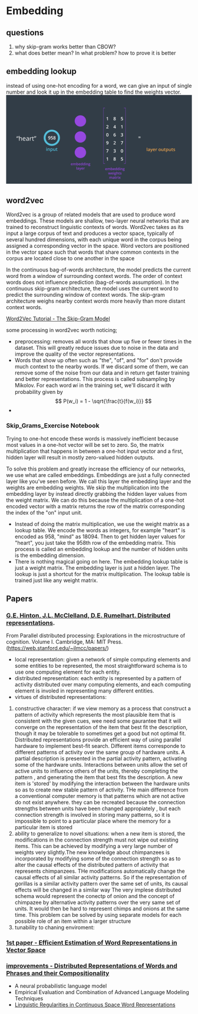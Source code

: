 # Embedding
## questions
1. why skip-gram works better than CBOW?
2. what does better mean? In what problem? how to prove it is better

## embedding lookup
instead of using one-hot encoding for a word, we can give an input of single number and look it up in the embedding table to find the weights vector.
![alt text](./images/embedding_lookup.png "RNN model illustration")

## word2vec
Word2vec is a group of related models that are used to produce word embeddings. These models are shallow, two-layer neural networks that are trained to reconstruct linguistic contexts of words. Word2vec takes as its input a large corpus of text and produces a vector space, typically of several hundred dimensions, with each unique word in the corpus being assigned a corresponding vector in the space. Word vectors are positioned in the vector space such that words that share common contexts in the corpus are located close to one another in the space

In the continuous bag-of-words architecture, the model predicts the current word from a window of surrounding context words. The order of context words does not influence prediction (bag-of-words assumption). In the continuous skip-gram architecture, the model uses the current word to predict the surrounding window of context words. The skip-gram architecture weighs nearby context words more heavily than more distant context words.

[Word2Vec Tutorial - The Skip-Gram Model](http://mccormickml.com/2016/04/19/word2vec-tutorial-the-skip-gram-model/)

some processing in word2vec worth noticing;
- preprocessing: removes all words that show up five or fewer times in the dataset. This will greatly reduce issues due to noise in the data and improve the quality of the vector representations.
- Words that show up often such as "the", "of", and "for" don't provide much context to the nearby words. If we discard some of them, we can remove some of the noise from our data and in return get faster training and better representations. This process is called subsampling by Mikolov. For each word  𝑤𝑖  in the training set, we'll discard it with probability given by
$$ P(w_i) = 1 - \sqrt{\frac{t}{f(w_i)}} $$
-

### Skip_Grams_Exercise Notebook
Trying to one-hot encode these words is massively inefficient because most values in a one-hot vector will be set to zero. So, the matrix multiplication that happens in between a one-hot input vector and a first, hidden layer will result in mostly zero-valued hidden outputs.

To solve this problem and greatly increase the efficiency of our networks, we use what are called embeddings. Embeddings are just a fully connected layer like you've seen before. We call this layer the embedding layer and the weights are embedding weights. We skip the multiplication into the embedding layer by instead directly grabbing the hidden layer values from the weight matrix. We can do this because the multiplication of a one-hot encoded vector with a matrix returns the row of the matrix corresponding the index of the "on" input unit.
  - Instead of doing the matrix multiplication, we use the weight matrix as a lookup table. We encode the words as integers, for example "heart" is encoded as 958, "mind" as 18094. Then to get hidden layer values for "heart", you just take the 958th row of the embedding matrix. This process is called an embedding lookup and the number of hidden units is the embedding dimension.
  - There is nothing magical going on here. The embedding lookup table is just a weight matrix. The embedding layer is just a hidden layer. The lookup is just a shortcut for the matrix multiplication. The lookup table is trained just like any weight matrix.



## Papers

### [G.E. Hinton, J.L. McClelland, D.E. Rumelhart. Distributed representations](http://www.cs.toronto.edu/~hinton/absps/pdp3.pdf).

 From Parallel distributed processing: Explorations in the microstructure of cognition. Volume I. Cambridge, MA: MIT Press. (https://web.stanford.edu/~jlmcc/papers/)

 - local representation: given a network of simple computing elements and some entities to be represented, the most straightforward schema is to use one computing element for each entity.
 - distributed representation: each entity is represented by a pattern of activity distributed over many computing elements, and each computing element is involed in representing many different entities.
 - virtues of distributed representations:
  1. constructive character: if we view memory as a process that construct a pattern of activity which represents the most plausible item that is consistent with the given cues, wee need some gaurantee that it will converge on the representation of the item that best fit the description, though it may be tolerable to sometimes get a good but not optimal fit. Distributed representations provide an efficient way of using parallel hardware to implement best-fit search. Different items corresponde to different patterns of activity over the same group of hardware units. A partial description is presented in the partial activity pattern, activating some of the hardware units. Interactions between units allow the set of active units to influence others of the units, thereby completing the pattern , and generating the item that best fits the description. A new item is 'stored' by modifying the interaction between the hardware units so as to create new stable pattern of activity.  THe main difference from a conventional computer memory is that patterns which are not active do not exist anywhere. they can be recreated because the connection strengths between units have been changed appropiately , but each connection strength is involved in storing many patterns, so it is impossible to point to a particular place where the memory for a particular item is stored
  2. ability to generalize to novel situations:  when a new item is stored, the modifications in the connection strength must not wipe out existing items. This can be achieved by modifying a very large number of weights very slightly.The new knowledge about chimpanzees is incorporated by modifying some of the connection strength so as to alter the causal effects of the distributed pattern of activity that represents chimpanzees. THe modifications automatically change the causal effects of all similar activity patterns. So if the representation of gorillas is a similar activity pattern over the same set of units, its causal effects will be changed in a similar way
  The very implese distributed schema would represent the conectp of onion and the concept of chimpazee by alternative activity patterns over the very same set of units. It would then be hard to represent chimps and onions at the same time. This problem can be solved by using separate models for each possible role of an item within a larger structure
  3. tunability to chaning enviroment:

### [1st paper - Efficient Estimation of Word Representations in Vector Space](https://video.udacity-data.com/topher/2018/October/5bc56d28_word2vec-mikolov/word2vec-mikolov.pdf)




### [improvements - Distributed Representations of Words and Phrases and their Compositionality](https://video.udacity-data.com/topher/2018/October/5bc56da8_distributed-representations-mikolov2/distributed-representations-mikolov2.pdf)

- A neural probabilistic language model
- Empirical Evaluation and Combination of Advanced Language Modeling Techniques
- [Linguistic Regularities in Continuous Space Word Representations](https://www.aclweb.org/anthology/N13-1090.pdf)
